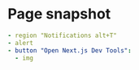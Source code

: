 # Page snapshot

```yaml
- region "Notifications alt+T"
- alert
- button "Open Next.js Dev Tools":
  - img
```